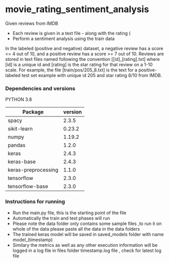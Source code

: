 # movie_rating_sentiment_analysis

Given reviews from IMDB 
- Each review is given in a text file - along with the rating (
- Perform a sentiment analysis using the train data 
<p>
In the labeled (positive and negative) dataset, a negative review has a score <= 4 out of 10, and
a positive review has a score >= 7 out of 10.
Reviews are stored in text files named following the convention [[id]_[rating].txt] where [id] is a
unique id and [rating] is the star rating for that review on a 1-10 scale. For example, the file
[train/pos/205_8.txt] is the text for a positive-labeled test set example with unique id 205 and
star rating 8/10 from IMDB.
</p>

### Dependencies and versions
PYTHON 3.8

|Package   |  version  |
|-----------|-----------|
|spacy    |2.3.5 |
|sikit-learn 	 |0.23.2 |
|numpy    |1.19.2 |
|pandas   |1.2.0 |
|keras    |2.4.3 |
|keras-base   |2.4.3 |
|keras-preprocessing   |1.1.0 |
|tensorflow    |2.3.0  |
|tensorflow-base   |2.3.0  |

### Instructions for running
- Run the main.py file, this is the starting point of the file 
- Automatically the train and test phases will run 
- Please note the data folder only contains some sample files ,to run it on whole of the data please paste all the data in the data folders
- The trained keras model will be saved in saved_models folder with name model_(timestamp) 
- Similary the metrics as well as any other execution information will be logged in a log file in files folder timestamp.log file , check for latest log file
